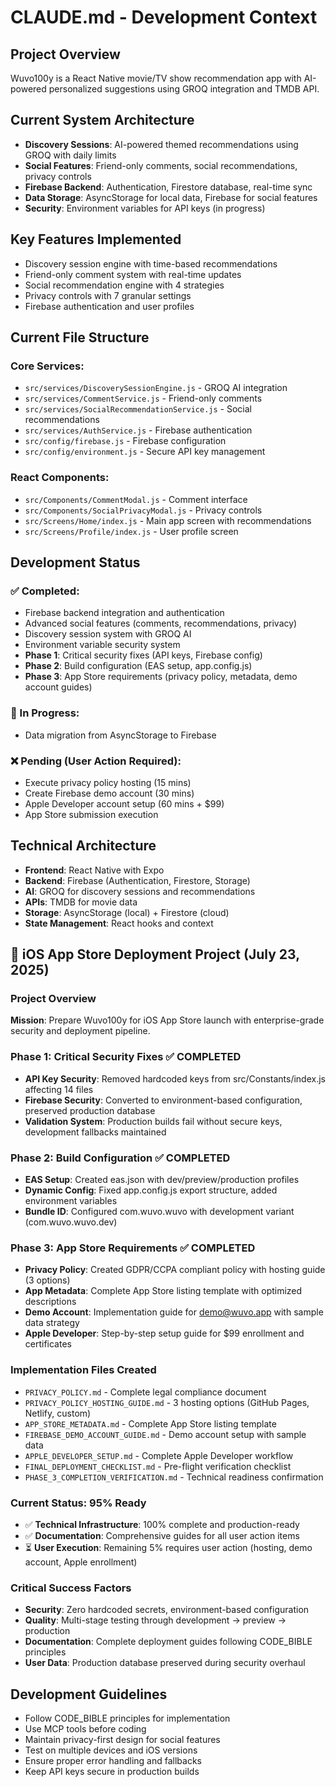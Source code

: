 # CLAUDE.md - Development Context

## Project Overview
Wuvo100y is a React Native movie/TV show recommendation app with AI-powered personalized suggestions using GROQ integration and TMDB API.

## Current System Architecture
- **Discovery Sessions**: AI-powered themed recommendations using GROQ with daily limits
- **Social Features**: Friend-only comments, social recommendations, privacy controls
- **Firebase Backend**: Authentication, Firestore database, real-time sync
- **Data Storage**: AsyncStorage for local data, Firebase for social features
- **Security**: Environment variables for API keys (in progress)

## Key Features Implemented
- Discovery session engine with time-based recommendations
- Friend-only comment system with real-time updates  
- Social recommendation engine with 4 strategies
- Privacy controls with 7 granular settings
- Firebase authentication and user profiles

## Current File Structure
### Core Services:
- `src/services/DiscoverySessionEngine.js` - GROQ AI integration
- `src/services/CommentService.js` - Friend-only comments
- `src/services/SocialRecommendationService.js` - Social recommendations
- `src/services/AuthService.js` - Firebase authentication
- `src/config/firebase.js` - Firebase configuration
- `src/config/environment.js` - Secure API key management

### React Components:
- `src/Components/CommentModal.js` - Comment interface
- `src/Components/SocialPrivacyModal.js` - Privacy controls
- `src/Screens/Home/index.js` - Main app screen with recommendations
- `src/Screens/Profile/index.js` - User profile screen

## Development Status
### ✅ Completed:
- Firebase backend integration and authentication
- Advanced social features (comments, recommendations, privacy)
- Discovery session system with GROQ AI
- Environment variable security system
- **Phase 1**: Critical security fixes (API keys, Firebase config)
- **Phase 2**: Build configuration (EAS setup, app.config.js)
- **Phase 3**: App Store requirements (privacy policy, metadata, demo account guides)

### 🚧 In Progress:
- Data migration from AsyncStorage to Firebase

### ❌ Pending (User Action Required):
- Execute privacy policy hosting (15 mins)
- Create Firebase demo account (30 mins)
- Apple Developer account setup (60 mins + $99)
- App Store submission execution

## Technical Architecture
- **Frontend**: React Native with Expo
- **Backend**: Firebase (Authentication, Firestore, Storage)
- **AI**: GROQ for discovery sessions and recommendations  
- **APIs**: TMDB for movie data
- **Storage**: AsyncStorage (local) + Firestore (cloud)
- **State Management**: React hooks and context

## 🚀 iOS App Store Deployment Project (July 23, 2025)

### Project Overview
**Mission**: Prepare Wuvo100y for iOS App Store launch with enterprise-grade security and deployment pipeline.

### Phase 1: Critical Security Fixes ✅ COMPLETED
- **API Key Security**: Removed hardcoded keys from src/Constants/index.js affecting 14 files
- **Firebase Security**: Converted to environment-based configuration, preserved production database
- **Validation System**: Production builds fail without secure keys, development fallbacks maintained

### Phase 2: Build Configuration ✅ COMPLETED  
- **EAS Setup**: Created eas.json with dev/preview/production profiles
- **Dynamic Config**: Fixed app.config.js export structure, added environment variables
- **Bundle ID**: Configured com.wuvo.wuvo with development variant (com.wuvo.wuvo.dev)

### Phase 3: App Store Requirements ✅ COMPLETED
- **Privacy Policy**: Created GDPR/CCPA compliant policy with hosting guide (3 options)
- **App Metadata**: Complete App Store listing template with optimized descriptions
- **Demo Account**: Implementation guide for demo@wuvo.app with sample data strategy
- **Apple Developer**: Step-by-step setup guide for $99 enrollment and certificates

### Implementation Files Created
- `PRIVACY_POLICY.md` - Complete legal compliance document
- `PRIVACY_POLICY_HOSTING_GUIDE.md` - 3 hosting options (GitHub Pages, Netlify, custom)
- `APP_STORE_METADATA.md` - Complete App Store listing template
- `FIREBASE_DEMO_ACCOUNT_GUIDE.md` - Demo account setup with sample data
- `APPLE_DEVELOPER_SETUP.md` - Complete Apple Developer workflow
- `FINAL_DEPLOYMENT_CHECKLIST.md` - Pre-flight verification checklist
- `PHASE_3_COMPLETION_VERIFICATION.md` - Technical readiness confirmation

### Current Status: 95% Ready
- ✅ **Technical Infrastructure**: 100% complete and production-ready
- ✅ **Documentation**: Comprehensive guides for all user action items
- ⏳ **User Execution**: Remaining 5% requires user action (hosting, demo account, Apple enrollment)

### Critical Success Factors
- **Security**: Zero hardcoded secrets, environment-based configuration
- **Quality**: Multi-stage testing through development → preview → production
- **Documentation**: Complete deployment guides following CODE_BIBLE principles
- **User Data**: Production database preserved during security overhaul

## Development Guidelines
- Follow CODE_BIBLE principles for implementation
- Use MCP tools before coding
- Maintain privacy-first design for social features
- Test on multiple devices and iOS versions
- Ensure proper error handling and fallbacks
- Keep API keys secure in production builds